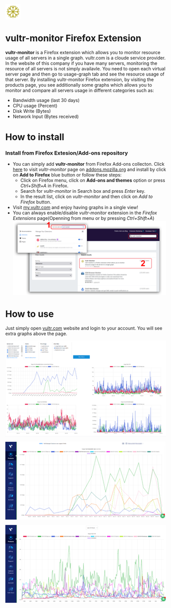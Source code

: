![vultr-monitor](https://github.com/manouriz/vultr-monitor/blob/main/icons/icon1.png) 


# vultr-monitor Firefox Extension
**vultr-monitor** is a Firefox extension which allows you to monitor resource usage of all servers in a single graph. vultr.com is a cloude service provider. In the website of this company if you have many servers, monitoring the resource of all servers is not simply availavle. You need to open each virtual server page and then go to usage-graph tab and see the resource usage of that server. By installing vultr-monitor Firefox extension, by visiting the products page, you see additionally some graphs which allows you to monitor and compare all servers usage in different categories such as:
- Bandwidth usage (last 30 days)
- CPU usage (Percent)
- Disk Write (Bytes)
- Network Input (Bytes received)


# How to install

### Install from Firefox Extesion/Add-ons repository
 - You can simply add **vultr-monitor** from Firefox Add-ons collecton. Click [here](https://addons.mozilla.org/en-US/firefox/addon/vultr-monitor/?utm_source=addons.mozilla.org&utm_medium=referral&utm_content=search) to visit *vultr-monitor* page on [addons.mozilla.org](https://addons.mozilla.org/en-US/firefox/addon/vultr-monitor/) and install by click on **Add to Firefox** blue button or follow these steps:
   - Click on Firefox menu, click on **Add-ons and themes** option or press *Ctrl+Shift+A* in Firefox.
   - Search for *vultr-monitor* in Search box and press *Enter* key.
   - In the result list, click on *vultr-monitor* and then click on *Add to Firefox* button.
 - Visit [my.vultr.com](https://my.vultr.com/) and enjoy having graphs in a single view!
 - You can always enable/disable *vultr-monitor* extension in the *Firefox Extensions* page(Openning from menu or by pressing *Ctrl+Shift+A*)
 ![Firefox Add-ons and Themes](https://github.com/manouriz/vultr-monitor/raw/main/Screenshot-firefox-addons.png)


# How to use
Just simply open [vultr.com](https://my.vultr.com/) website and login to your account. You will see extra graphs above the page.

![Version 1.1.x with custom settings](https://github.com/manouriz/vultr-monitor/raw/main/Screenshot-ver1.1.0.png)

![Bandwidth usage of all servers in a single graph](https://github.com/manouriz/vultr-monitor/raw/main/Screenshot-bdw.png)


![CPU usage of all servers in a single graph](https://github.com/manouriz/vultr-monitor/raw/main/Screenshot-cpu.png)
